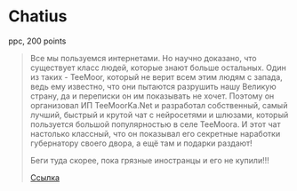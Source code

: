 # Chatius

ppc, 200 points

> Все мы пользуемся интернетами. Но научно доказано, что существует класс людей,
> которые знают больше остальных. Один из таких - TeeMoor, который не верит
> всем этим людям с запада, ведь ему известно, что они пытаются разрушить нашу
> Великую страну, да и переписки он им показывать не хочет. Поэтому он 
> организовал ИП TeeMoorKa.Net и разработал собственный, самый лучший, 
> быстрый и крутой чат с нейросетями и шлюзами, который пользуется большой
> популярностью в селе TeeMoora. И этот чат настолько классный, что он показывал
> его секретные наработки губернатору своего двора, а ещё там и подарки раздают!
>
> Беги туда скорее, пока грязные иностранцы и его не купили!!!
>
> [Ссылка](https://chatius-paris.ctf.upml.tech/)
